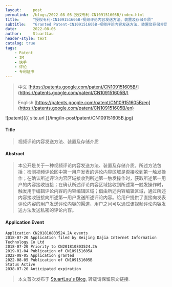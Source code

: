 ```yaml
---
layout:     post
permalink:  /blogs/2022-08-05-授权专利-CN109151605B/index.html
title:      "授权专利-CN109151605B-视频评论内容发送方法、装置及存储介质"
subtitle:   "Granted Patent-CN109151605B-视频评论内容发送方法、装置及存储介质"
date:       2022-08-05
author:     StuartLau
header-style: text
catalog: true
tags:
    - Patent
    - IM
    - 快手
    - 评论
    - 专利证书
---
```

> 中文 [https://patents.google.com/patent/CN109151605B/](https://patents.google.com/patent/CN109151605B/)
>
> English [https://patents.google.com/patent/CN109151605B/en](https://patents.google.com/patent/CN109151605B/en)

![patent]({{ site.url }}/img/in-post/patent/CN109151605B.jpg)
#### Title
> 视频评论内容发送方法、装置及存储介质










#### Abstract
> 本公开是关于一种视频评论内容发送方法、装置及存储介质。所述方法包括：检测视频评论区中第一用户发表的评论内容区域是否接收到第一触发操作；在确认所述评论内容区域接收到所述第一触发操作时，获取所述第一用户的内容接收链接；在确认所述评论内容区域接收到所述第一触发操作时，触发用于编辑评论内容的内容编辑区域；借由所述内容编辑区域，通过所述内容接收链接向所述第一用户发送所述评论内容。给用户提供了直接向发表评论内容的用户发送评论内容的渠道，用户之间可以通过该视频评论内容发送方法发送私密的评论内容。










#### Application Event
```
Application CN201810803524.2A events 
2018-07-20 Application filed by Beijing Dajia Internet Information Technology Co Ltd
2018-07-20 Priority to CN201810803524.2A
2019-01-04 Publication of CN109151605A
2022-08-05 Application granted
2022-08-05 Publication of CN109151605B
Status Active
2038-07-20 Anticipated expiration
```
> 本文首次发布于 [StuartLau's Blog](https://stuartlau.github.io), 
转载请保留原文链接.
